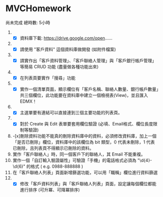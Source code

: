 # MVCHomework
尚未完成  總時數: 5小時 
1. -[x] 資料庫下載: https://drive.google.com/open......
2. -[x] 請使用 "客戶資料" 這個資料庫做開發 (如附件檔案)
3. -[x] 請實作出「客戶資料管理」、「客戶聯絡人管理」與「客戶銀行帳戶管理」等簡易 CRUD 功能 (盡量做各種功能出來)
4. -[x] 在列表頁要實作「搜尋」功能
5. -[x] 實作一個清單頁面，顯示欄位有「客戶名稱、聯絡人數量、銀行帳戶數量」共三個欄位，此功能要在資料庫中建立一個檢視表(View)，並且匯入 EDMX！
6. -[x] 主選單要有連結可以直接連到三個主要功能的列表頁。
7. -[x] 對於 Create 與 Edit 表單要套用欄位驗證 (必填、Email格式、欄位長度限制等驗證)
8. -[x]刪除資料功能不能真的刪除資料庫中的資料，必須修改資料庫，加上一個「是否已刪除」欄位，資料庫中的該欄位為 bit 類型，0 代表未刪除，1 代表已刪除，且列表頁不得顯示已刪除的資料。
9. 實作「客戶聯絡人」時，同一個客戶下的聯絡人，其 Email 不能重複。
10. 實作一個「自訂輸入驗證屬性」可驗證「手機」的電話格式必須為 "\d{4}-\d{6}" 的格式 ( e.g. 0988-888888 )
11. 在「客戶聯絡人列表」頁面新增篩選功能，可以用「職稱」欄位進行資料篩選
12. -[x] 修改「客戶資料列表」與「客戶聯絡人列表」頁面，設定讓每個欄位都能進行排序 (可升冪、可降冪排序)
